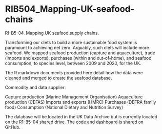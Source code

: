 # RIB504_Mapping-UK-seafood-chains
RI-B5-04. Mapping UK seafood supply chains.

Transforming our diets to build a more sustainable food system is paramount to achieving net zero. Arguably, such diets will include more seafood. We mapped seafood production (capture and aquaculture), trade (imports and exports), purchases (within and out-of-home), and seafood consumption, to species level, between 2009 and 2020, for the UK.

The R markdown documents provided here detail how the data were cleaned and merged to create the seafood database.

Commodity and data supplier:

Capture production (Marine Management Organisation)
Aquaculture production (CEFAS)
Imports and exports (HMRC)
Purchases (DEFRA family food)
Consumption (National Dietary and Nutrition Survey)

The database will be located in the UK Data Archive but is currently located on the R1-B5-04 shared drive.
The code and dashboard is shared on GitHub.